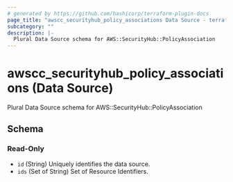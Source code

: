 ```yaml
---
# generated by https://github.com/hashicorp/terraform-plugin-docs
page_title: "awscc_securityhub_policy_associations Data Source - terraform-provider-awscc"
subcategory: ""
description: |-
  Plural Data Source schema for AWS::SecurityHub::PolicyAssociation
---
```


# awscc_securityhub_policy_associations (Data Source)

Plural Data Source schema for AWS::SecurityHub::PolicyAssociation



<!-- schema generated by tfplugindocs -->
## Schema

### Read-Only

- `id` (String) Uniquely identifies the data source.
- `ids` (Set of String) Set of Resource Identifiers.
